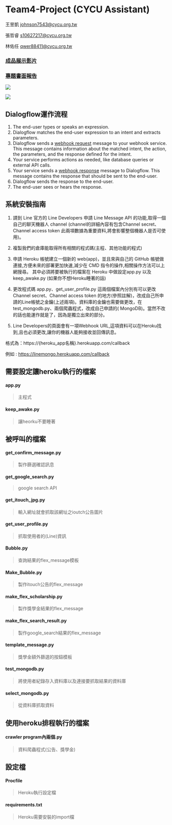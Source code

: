 # Team4-Project (CYCU Assistant)

王昱凱 <johnson7543@cycu.org.tw>

張哲睿 <s10627217@cycu.org.tw>

林佑任 <qwer88411@cycu.org.tw>


### <a href="https://youtu.be/MG7tWFN1kK8">成品展示影片</a>
### <a href="https://drive.google.com/file/d/1WFMS3W1G-w0a8fYuuvo8WssFH4dEnpT0/view?usp=sharing">專題書面報告</a>

[![](https://i.imgur.com/BqzQ6Gh.png)](https://i.imgur.com/BqzQ6Gh.png "運作結果")

> 

[![](https://i.imgur.com/Vg0GtuB.jpg)](https://i.imgur.com/Vg0GtuB.jpg "架構圖")
## Dialogflow運作流程
<ol>
  <li>The end-user types or speaks an expression.</li>
  <li>Dialogflow matches the end-user expression to an intent and extracts parameters.</li>
  <li>
    Dialogflow sends a
    <a href="https://cloud.google.com/dialogflow/docs/fulfillment-how#webhook_request">webhook request</a>
    message to your webhook service.
    This message contains information about the matched intent, the action, the parameters,
    and the response defined for the intent.
  </li>
  <li>Your service performs actions as needed, like database queries or external API calls.</li>
  <li>
    Your service sends a
    <a href="https://cloud.google.com/dialogflow/docs/fulfillment-how#webhook_response">webhook response</a>
    message to Dialogflow.
    This message contains the response that should be sent to the end-user.
  </li>
  <li>Dialogflow sends the response to the end-user.</li>
  <li>The end-user sees or hears the response.</li>
</ol>

## 系統安裝指南
1. 請到 Line 官方的 Line Developers 申請 Line Message API 的功能,取得一個自己的聊天機器人 channel
(channel的詳細內容有包含Channel secret、Channel access token 此兩項數據為重要資料,將會影響整個機器人是否可使用)。

2. 複製我們的倉庫能取得所有相關的程式碼(主程、其他功能的程式)

3. 申請 Heroku 帳號建立一個新的 web(app)，並且來與自己的 GitHub 帳號做連接,方便未來的部署更加快速,減少在 CMD 指令的操作,相關操作方法可以上網搜尋。
其中必須將要被執行的檔案在 Heroku 中做設定app.py 以及 keep_awake.py (如果你不想Heroku睡著的話)

4. 更改程式碼 app.py、get_user_profile.py 這兩個檔案內分別有可以更改 Channel secret、Channel access token 的地方(參照註解)，改成自己所申請的Line帳號之金鑰(上述兩項)。資料庫的金鑰也需要做更改，在test_mongodb.py、兩個爬蟲程式，改成自己申請的( MongoDB)。當然不改的話也能運作就是了，因為是獨立出來的部分。

5. Line Developers的頁面會有一項Webhook URL,這項資料可以在Heroku找到,且也必須更改,讓你的機器人能夠接收並回傳訊息。

  格式為：https://{heroku_app名稱}.herokuapp.com/callback

  例如 : https://linemongo.herokuapp.com/callback


## 需要設定讓heroku執行的檔案
#### app.py                      
>主程式
#### keep_awake.py               
>讓heorku不要睡著

## 被呼叫的檔案
#### get_confirm_message.py      
>製作篩選確認訊息
#### get_google_search.py        
>google search API
#### get_itouch_jpg.py           
>輸入網址就會抓取該網址之ioutch公告圖片
#### get_user_profile.py         
>抓取使用者的(Line)資訊
#### Bubble.py                   
>查詢結果的flex_message模板
#### Make_Bubble.py              
>製作itouch公告的flex_message
#### make_flex_scholarship.py    
>製作獎學金結果的flex_message
#### make_flex_search_result.py  
>製作google_search結果的flex_message
#### template_message.py         
>獎學金額外篩選的按鈕模板
#### test_mongodb.py             
>將使用者紀錄存入資料庫以及連接要抓取結果的資料庫
#### select_mongodb.py           
>從資料庫抓取資料

## 使用heroku排程執行的檔案
#### crawler program內兩個.py     
>資料爬蟲程式(公告、獎學金)

## 設定檔
#### Procfile                    
>Heroku執行設定檔
#### requirements.txt             
>Heroku需要安裝的import檔
